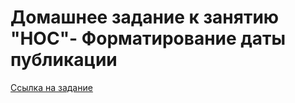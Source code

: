 # Домашнее задание к занятию "HOC"- Форматирование даты публикации

[Ссылка на задание](https://github.com/netology-code/ra16-homeworks/tree/ra-51/hoc/time)